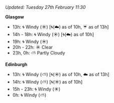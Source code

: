 *Updated: Tuesday 27th February 11:30*

**Glasgow**

* 13h: :cyclone: Windy (:sunny:) [:cyclone:(:cloud:) as of 10h, :umbrella: as of 13h]
* 14h - 18h: :cyclone: Windy (:sunny:) [:cyclone:(:cloud:) as of 10h]
* 19h: :cyclone: Windy (:sunny:)
* 20h - 22h: :sunny: Clear
* 23h, 0h: :partly_sunny: Partly Cloudy

**Edinburgh**

* 13h: :cyclone: Windy (:partly_sunny:) [:cyclone:(:sunny:) as of 10h, :cloud: as of 13h]
* 14h: :cyclone: Windy (:partly_sunny:) [:cyclone:(:sunny:) as of 10h]
* 15h - 23h: :cyclone: Windy (:sunny:)
* 0h: :cyclone: Windy (:partly_sunny:)
